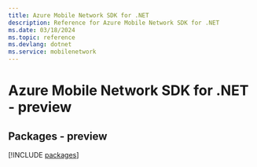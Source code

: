 ```yaml
---
title: Azure Mobile Network SDK for .NET
description: Reference for Azure Mobile Network SDK for .NET
ms.date: 03/18/2024
ms.topic: reference
ms.devlang: dotnet
ms.service: mobilenetwork
---
```

# Azure Mobile Network SDK for .NET - preview
## Packages - preview
[!INCLUDE [packages](mobile-network-index.md)]